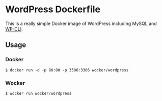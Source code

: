 # WordPress Dockerfile

This is a really simple Docker image of WordPress including MySQL and [WP-CLI](http://wp-cli.org/). 

## Usage

### Docker

```shell
$ docker run -d -p 80:80 -p 3306:3306 wocker/wordpress
```

### Wocker

```shell
$ wocker run wocker/wordpress
```
